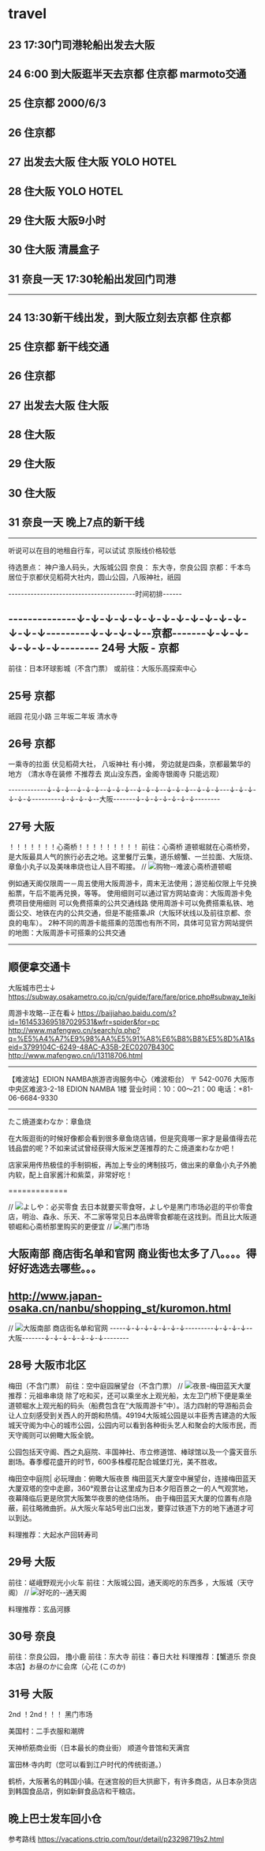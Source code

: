 # travel
23  17:30门司港轮船出发去大阪
-----------------------------------------------
24  6:00 到大阪逛半天去京都                住京都                     marmoto交通 
-----------------------------------------------
25                                        住京都          2000/6/3
-----------------------------------------------
26                                        住京都
-----------------------------------------------
27  出发去大阪                              住大阪  YOLO HOTEL    
-----------------------------------------------    
28                                         住大阪  YOLO HOTEL
-----------------------------------------------
29                                         住大阪     大阪9小时
-----------------------------------------------
30                                         住大阪      清晨盒子
-----------------------------------------------
31  奈良一天                          17:30轮船出发回门司港
-----------------------------------------------

-----------------------------------------------

24 13:30新干线出发，到大阪立刻去京都        住京都          
-----------------------------------------------
25                                         住京都                            新干线交通
-----------------------------------------------
26                                        住京都
-----------------------------------------------
27 出发去大阪                              住大阪
-----------------------------------------------
28                                         住大阪
-----------------------------------------------
29                                         住大阪
-----------------------------------------------
30                                         住大阪
-----------------------------------------------
31 奈良一天                           晚上7点的新干线
-----------------------------------------------

-----------------------------------------------------------------
听说可以在目的地租自行车，可以试试
京阪线价格较低

待选景点：
神户渔人码头，大阪城公园
奈良： 东大寺，奈良公园
京都：千本鸟居位于京都伏见稻荷大社内，圆山公园，八阪神社，祇园

----------------------------------------时间初排------

--------------↓-↓-↓-↓-↓-↓-↓-↓-↓-↓-↓-↓-↓-↓-↓---------↓-↓-↓-↓--京都-------↓-↓-↓-↓-↓-↓-↓--------
24号  大阪 - 京都 
-----------------------
前往：日本环球影城（不含门票）
或前往：大阪乐高探索中心  

25号   京都
-------------------------------------------------
祇园
花见小路
三年坂二年坂
清水寺

 26号  京都
 -----------------
 一乘寺的拉面
 伏见稻荷大社， 八坂神社 有小摊， 旁边就是四条，京都最繁华的地方
（清水寺在装修  不推荐去   岚山没东西，金阁寺银阁寺 只能远观） 






------------↓-↓-↓--↓-↓-↓--↓-↓-↓--↓-↓-↓--↓-↓-↓--↓-↓-↓---↓-↓-↓-↓-↓-↓---------↓-↓-↓-↓--大阪-------↓-↓-↓-↓-↓-↓-↓--------

27号   大阪
--------------------
！！！！！！！心斋桥！！！！！！！！！
前往：心斋桥    道顿堀就在心斋桥旁，是大阪最具人气的旅行必去之地。这里餐厅云集，道乐螃蟹、一兰拉面、大阪烧、章鱼小丸子以及美味串烧也让人目不暇接。
// ![购物--难波心斋桥道顿崛](https://github.com/marmoto9048/travel/blob/master/%E9%80%9A%E5%A4%A9%E9%98%81%E5%92%8C%E5%9B%9B%E7%8E%8B%E5%AF%BA.jpg)

例如通天阁仅限周一－周五使用大阪周游卡，周末无法使用；游览船仅限上午兑换船票，午后不能再兑换，等等。
使用细则可以通过官方网站查询：大阪周游卡免费项目使用细则
可以免费搭乘的公共交通线路
使用周游卡可以免费搭乘私铁、地面公交、地铁在内的公共交通，但是不能搭乘JR（大阪环状线以及前往京都、奈良的电车）。
2种不同的周游卡能搭乘的范围也有所不同，具体可见官方网站提供的地图：大阪周游卡可搭乘的公共交通

-----------
顺便拿交通卡
--------------
大阪城市巴士↓
https://subway.osakametro.co.jp/cn/guide/fare/fare/price.php#subway_teiki

周游卡攻略--正在看↓
https://baijiahao.baidu.com/s?id=1614533695187029531&wfr=spider&for=pc
http://www.mafengwo.cn/search/q.php?q=%E5%A4%A7%E9%98%AA%E5%91%A8%E6%B8%B8%E5%8D%A1&seid=3799104C-6249-48AC-A35B-2EC0207B430C
http://www.mafengwo.cn/i/13118706.html

----------------------
【难波站】EDION NAMBA旅游咨询服务中心（难波柜台）
〒 542-0076
大阪市中央区难波3-2-18 EDION NAMBA 1楼
营业时间：10：00～21：00
电话：+81-06-6684-9330

-------------------------
たこ焼道楽わなか：章鱼烧

在大阪逛街的时候好像都会看到很多章鱼烧店铺，但是究竟哪一家才是最值得去花钱品尝的呢？不如来试试曾经获得大阪米芝莲推荐的たこ焼道楽わなか吧！

店家采用传热极佳的手制铜板，再加上专业的烤制技巧，做出来的章鱼小丸子外脆内软，配上自家酱汁和紫菜，非常好吃！

=============

// ![よしや：必买零食](https://github.com/marmoto9048/travel/blob/master/%E3%82%88%E3%81%97%E3%82%84%EF%BC%9A%E5%BF%85%E4%B9%B0%E9%9B%B6%E9%A3%9F.jpg  )
去日本就要买零食呀，よしや是黑门市场必逛的平价零食店，明治、森永、乐天、不二家等常见日本品牌零食都能在这找到。而且比大阪道顿崛和心斋桥那里购买的更便宜
// ![黑门市场]( https://github.com/marmoto9048/travel/blob/master/%E9%BB%91%E9%97%A8%E5%B8%82%E5%9C%BA.jpg )

大阪南部  商店街名单和官网  商业街也太多了八。。。。得好好选选去哪些。。。
--
http://www.japan-osaka.cn/nanbu/shopping_st/kuromon.html
--
// ![大阪南部  商店街名单和官网]( https://github.com/marmoto9048/travel/blob/master/%E5%A4%A7%E9%98%AA%E5%8D%97%E9%83%A8%20%20%E5%95%86%E5%BA%97%E8%A1%97%E5%90%8D%E5%8D%95%E5%92%8C%E5%AE%98%E7%BD%91.png )
-----↓-↓-↓-↓-↓-↓-↓---------↓-↓-↓-↓--大阪-------↓-↓-↓-↓-↓-↓-↓--------

28号  大阪市北区  
------------------------------------------------

梅田（不含门票）
前往：空中庭园展望台（不含门票）
// ![夜景-梅田蓝天大厦](https://github.com/marmoto9048/travel/blob/master/%E6%A2%85%E7%94%B0%E8%93%9D%E5%A4%A9%E5%A4%A7%E5%8E%A6%E7%A9%BA%E4%B8%AD%E5%B1%95%E6%9C%9B%E5%8F%B0.jpg)
推荐：元祖串串烧
除了吃和买，还可以乘坐水上观光船，太左卫门桥下便是乘坐道顿堀水上观光船的码头（船费包含在“大阪周游卡”中）。活力四射的导游船员会让人立刻感受到关西人的开朗和热情。49194大阪城公园是以丰臣秀吉建造的大阪城天守阁为中心的城市公园，公园内可以看到各种街头艺人和聚会的大阪市民，而天守阁则可以俯瞰大阪全貌。

公园包括天守阁、西之丸庭院、丰国神社、市立修道馆、棒球馆以及一个露天音乐剧场。春季樱花盛开的时节，600多株樱花配合城堡灯光，美不胜收。

梅田空中庭院| 必玩理由：俯瞰大阪夜景
梅田蓝天大厦空中展望台，连接梅田蓝天大厦双塔的空中走廊，360°观景台让这里成为日本夕阳百景之一的人气观赏地，
夜幕降临后更是欣赏大阪繁华夜景的绝佳场所。
由于梅田蓝天大厦的位置有点隐蔽，前往略微曲折。从大阪火车站5号出口出发，要穿过铁道下方的地下通道才可以到达。

料理推荐：大起水产回转寿司

29号  大阪
-------------------------------------
前往：嵯峨野观光小火车
前往：大阪城公园，通天阁吃的东西多 ，大阪城（天守阁）
// ![好吃的--通天阁](https://github.com/marmoto9048/travel/blob/master/%E9%80%9A%E5%A4%A9%E9%98%81%E5%92%8C%E5%9B%9B%E7%8E%8B%E5%AF%BA.jpg)

料理推荐：玄品河豚

30号 奈良
-------------------------------------------
前往：奈良公园， 撸小鹿
前往：东大寺
前往：春日大社
料理推荐：【蟹道乐 奈良本店】お昼のかに会席（心花 (このか)

31号  大阪
-------------------------------------------
2nd ！2nd！！！
黑门市场

美国村：二手衣服和潮牌

天神桥筋商业街（日本最长的商业街） 顺道今昔馆和天满宫

富田林·寺内町（您可以看到江户时代的传统街道。）

鹤桥，大阪著名的韩国小镇。在迷宫般的巨大拱廊下，有许多商店，从日本杂货店到韩国食品店，例如新鲜食品店和干粮店。

晚上巴士发车回小仓
-------------------------------------------------------------------------------------

参考路线
https://vacations.ctrip.com/tour/detail/p23298719s2.html
